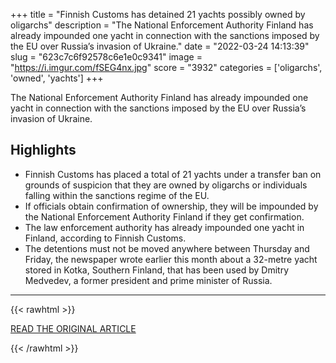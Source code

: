 +++
title = "Finnish Customs has detained 21 yachts possibly owned by oligarchs"
description = "The National Enforcement Authority Finland has already impounded one yacht in connection with the sanctions imposed by the EU over Russia’s invasion of Ukraine."
date = "2022-03-24 14:13:39"
slug = "623c7c6f92578c6e1e0c9341"
image = "https://i.imgur.com/fSEG4nx.jpg"
score = "3932"
categories = ['oligarchs', 'owned', 'yachts']
+++

The National Enforcement Authority Finland has already impounded one yacht in connection with the sanctions imposed by the EU over Russia’s invasion of Ukraine.

## Highlights

- Finnish Customs has placed a total of 21 yachts under a transfer ban on grounds of suspicion that they are owned by oligarchs or individuals falling within the sanctions regime of the EU.
- If officials obtain confirmation of ownership, they will be impounded by the National Enforcement Authority Finland if they get confirmation.
- The law enforcement authority has already impounded one yacht in Finland, according to Finnish Customs.
- The detentions must not be moved anywhere between Thursday and Friday, the newspaper wrote earlier this month about a 32-metre yacht stored in Kotka, Southern Finland, that has been used by Dmitry Medvedev, a former president and prime minister of Russia.

---

{{< rawhtml >}}
  <p class="article-category">
    <a target="_blank" href="https://www.helsinkitimes.fi/finland/finland-news/domestic/21220-finnish-customs-has-detained-21-yachts-possibly-owned-by-oligarchs.html">READ THE ORIGINAL ARTICLE</a>
  </p>
{{< /rawhtml >}}
